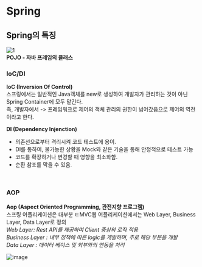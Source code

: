 # Spring

## Spring의 특징
![1](https://user-images.githubusercontent.com/72143238/170435992-70a0384d-c1a1-4560-8894-62ed7fb3815b.JPG)
<br>
**POJO - 자바 프레임의 클래스**

### IoC/DI
**IoC (Inversion Of Control)** <br>
스프링에서는 일반적인 Java객체를 new로 생성하여 개발자가 관리하는 것이 아닌 Spring Container에 모두 맡긴다.<br>
즉, 개발자에서 -> 프레임워크로 제어의 객체 관리의 권한이 넘어갔음으로 제어의 역전이라고 한다.<br>

**DI (Dependency Injenction)**
- 의존선으로부터 격리시켜 코드 테스트에 용이.
- DI를 통하여, 불가능한 상황을 Mock와 같은 기술을 통해 안정적으로 테스트 가능
- 코드를 확장하거나 변경할 때 영향을 최소화함.
- 순환 참조를 막을 수 있음.
<br>

### AOP <br>
**Aop (Aspect Oriented Programming, 관전지향 프로그램)**<br>
스프링 어플리케이션은 대부분 ㅌMVC웹 어플리케이션에서는 Web Layer, Business Layer, Data Layer로 정의 <br>
*Web Layer: Rest API를 제공하며 Client 중심의 로직 적용* <br>
*Business Layer : 내부 정책에 따른 logic를 개발하며, 주로 해당 부분을 개발* <br>
*Data Layer : 데이터 베이스 및 외부와의 연동을 처리* <br>

![image](https://user-images.githubusercontent.com/72143238/170861464-95df511b-60a0-47a2-a06f-efd2733ca469.png)
